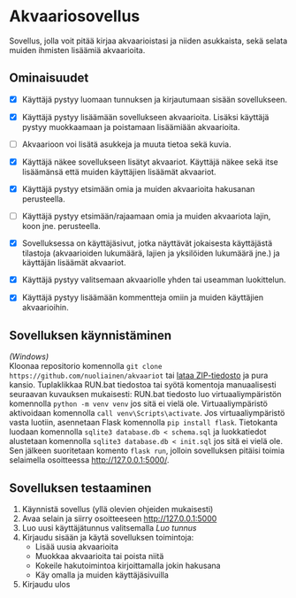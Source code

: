 # Akvaariosovellus

Sovellus, jolla voit pitää kirjaa akvaarioistasi ja niiden asukkaista, sekä selata muiden ihmisten lisäämiä akvaarioita.


## Ominaisuudet

- [x] Käyttäjä pystyy luomaan tunnuksen ja kirjautumaan sisään sovellukseen.
- [x] Käyttäjä pystyy lisäämään sovellukseen akvaarioita. Lisäksi käyttäjä pystyy muokkaamaan ja poistamaan lisäämiään akvaarioita.
- [ ] Akvaarioon voi lisätä asukkeja ja muuta tietoa sekä kuvia.
- [x] Käyttäjä näkee sovellukseen lisätyt akvaariot. Käyttäjä näkee sekä itse lisäämänsä että muiden käyttäjien lisäämät akvaariot.
- [x] Käyttäjä pystyy etsimään omia ja muiden akvaarioita hakusanan perusteella.
- [ ] Käyttäjä pystyy etsimään/rajaamaan omia ja muiden akvaariota lajin, koon jne. perusteella.
- [x] Sovelluksessa on käyttäjäsivut, jotka näyttävät jokaisesta käyttäjästä tilastoja (akvaarioiden lukumäärä, lajien ja yksilöiden lukumäärä jne.) ja käyttäjän lisäämät akvaariot.
- [x] Käyttäjä pystyy valitsemaan akvaariolle yhden tai useamman luokittelun.
- [x] Käyttäjä pystyy lisäämään kommentteja omiin ja muiden käyttäjien akvaarioihin.


## Sovelluksen käynnistäminen

*(Windows)*  
Kloonaa repositorio komennolla `git clone https://github.com/nuoliainen/akvaariot` tai [lataa ZIP-tiedosto](https://github.com/nuoliainen/akvaariot/archive/refs/heads/main.zip) ja pura kansio. Tuplaklikkaa RUN.bat tiedostoa tai syötä komentoja manuaalisesti seuraavan kuvauksen mukaisesti: RUN.bat tiedosto luo virtuaaliympäristön komennolla `python -m venv venv` jos sitä ei vielä ole. Virtuaaliympäristö aktivoidaan komennolla `call venv\Scripts\activate`. Jos virtuaaliympäristö vasta luotiin, asennetaan Flask komennolla `pip install flask`. Tietokanta luodaan komennolla `sqlite3 database.db < schema.sql` ja luokkatiedot alustetaan komennolla `sqlite3 database.db < init.sql` jos sitä ei vielä ole. Sen jälkeen suoritetaan komento `flask run`, jolloin sovelluksen pitäisi toimia selaimella osoitteessa http://127.0.0.1:5000/.


## Sovelluksen testaaminen

1. Käynnistä sovellus (yllä olevien ohjeiden mukaisesti)
2. Avaa selain ja siirry osoitteeseen http://127.0.0.1:5000
3. Luo uusi käyttäjätunnus valitsemalla *Luo tunnus*
4. Kirjaudu sisään ja käytä sovelluksen toimintoja:
   - Lisää uusia akvaarioita
   - Muokkaa akvaarioita tai poista niitä
   - Kokeile hakutoimintoa kirjoittamalla jokin hakusana
   - Käy omalla ja muiden käyttäjäsivuilla
5. Kirjaudu ulos